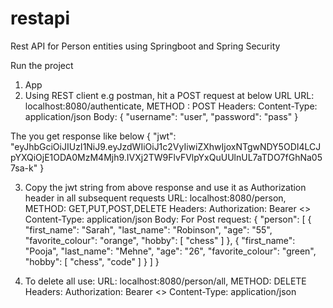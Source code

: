 # restapi
Rest API for Person entities using Springboot and Spring Security

Run the project
1. App
2. Using REST client e.g postman, hit a POST request at below URL
URL: localhost:8080/authenticate, METHOD : POST
Headers:
Content-Type: application/json
Body: 
{
	"username": "user",
	"password": "pass"
}

The you get response like below
{
    "jwt": "eyJhbGciOiJIUzI1NiJ9.eyJzdWIiOiJ1c2VyIiwiZXhwIjoxNTgwNDY5ODI4LCJpYXQiOjE1ODA0MzM4Mjh9.IVXj2TW9FlvFVlpYxQuUUlnUL7aTDO7fGhNa057sa-k"
}

3. Copy the jwt string from above response and use it as Authorization header in
all subsequent requests
URL: localhost:8080/person, METHOD: GET,PUT,POST,DELETE
Headers:
Authorization: Bearer <<jwt from above step>>
Content-Type: application/json
Body:
For Post request:
{
    "person": [
        {
            "first_name": "Sarah",
            "last_name": "Robinson",
            "age": "55",
            "favorite_colour": "orange",
            "hobby": [
                "chess"
            ]
        },
        {
            "first_name": "Pooja",
            "last_name": "Mehne",
            "age": "26",
            "favorite_colour": "green",
            "hobby": [
                "chess", "code"
            ]
        }
    ]
}

4. To delete all use:
URL: localhost:8080/person/all, METHOD: DELETE
Headers:
Authorization: Bearer <<jwt from above step>>
Content-Type: application/json